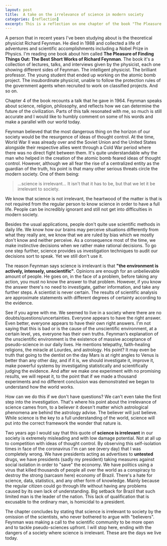 ```yaml
---
layout: post
title:  A take on the irrelevance of science in modern society
categories: [reflection]
excerpt: This is a reflection on one chapter of the book "The Pleasure of Finding Things Out The Best Short Works of Richard Feynman"
---
```


A person that in recent years I've been studying about is the theoretical physicist Richard Feynman. He died in 1988 and collected a life of adventures and scientific accomplishments including a Nobel Prize in Physics. I'm reading one book about him called **The Pleasure of Finding Things Out: The Best Short Works of Richard Feynman**. The book it's a collection of lectures, talks, and interviews given by the physicist, each one showing different sides of Feynman. The intelligent physicist. The brilliant professor. The young student that ended up working on the atomic bomb project. The insubordinate physicist, unable to follow the protection rules of the government agents when recruited to work on classified projects. And so on.

Chapter 4 of the book recounts a talk that he gave in 1964. Feynman speaks about science, religion, philosophy, and reflects how we can determine the future of the civilization. Parts of this talk resonated with me, so much is still accurate and I would like to humbly comment on some of his words and make a parallel with our world today.

Feynman believed that the most dangerous thing on the horizon of our society would be the resurgence of ideas of thought control. At the time, World War II was already over and the Soviet Union and the United States alongside their respective allies went through a Cold War period where there was no direct fight between them. It's quite understandable why the man who helped in the creation of the atomic bomb feared ideas of thought control. However, although we all fear the rise of a centralized entity as the guardian of the truth, his point is that many other serious threats circle the modern society. One of them being:

> &#x2026;science is irrelevant&#x2026; It isn't that it has to be, but that we let it be irrelevant to society.

We know that science is not irrelevant, the heartwood of the matter is that is not required from the regular person to know science in order to have a full life. People can be incredibly ignorant and still not get into difficulties in modern society.

Besides the usual applications, people don't quite use scientific methods in daily life. We know how our brains may perceive situations differently from what they really are, we know that we are ruled by bias which we mostly don't know and neither perceive. As a consequence most of the time, we make instinctive decisions when we rather make rational decisions. To go one step further, science provides us investigation techniques to audit our decisions sort to speak. Yet we still don't use it.

The reason Feynman says science is irrelevant is that **"the environment is actively, intensely, unscientific"**. Opinions are enough for an unbelievable amount of people. He goes on, in the face of a problem, before taking any action, you must no know the answer to that problem. However, if you know the answer there's no need to investigate, gather information, and take any further steps. A scientist is never certain. The results of scientific analysis are approximate statements with different degrees of certainty according to the evidence.

See if you agree with me. We seemed to live in a society where there are no doubts/questions/uncertainties. Everyone appears to have the right answer. Even better, everyone appears to have their own right answers. I'm not saying that this is bad or is the cause of the unscientific environment, at a certain level, yes, everyone has their own truths. Feynman’s explanation of the unscientific environment is the existence of massive acceptance of pseudo-science in our daily lives. He mentions telepathy, faith-healing religions, the miracle at Lourdes, and astrology. His point? It may even be truth that going to the dentist on the day Mars is at right angles to Venus is better than any other day, and if it is, we should investigate it, improve it, make powerful systems by investigating statistically and scientifically judging the evidence. And after we make one experiment with no promising results, we will repeat it, to the point that if we made a thousand experiments and no different conclusion was demonstrated we began to understand how the world works.

How can we do this if we don't have questions? We can't even take the first step into the investigation. That's where his point about the irrelevance of science cames from, to a believer it doesn't matter which astrological phenomena are behind the astrology advise. The believer will just believe. While science is the key to a full understanding of the world, science will put into the correct framework the wonder that nature is.

Two years ago I would say that this quote of **science is irrelevant** in our society is extremely misleading and with low damage potential. Not at all up to competition with ideas of thought control. By observing this self-isolation times in face of the coronavirus I'm can see (every day) that I was completely wrong. We have presidents acting as advertises to ****untested**** drugs, we have presidents (sadly my president) taking measures against social isolation in order to "save" the economy. We have politics using a virus that killed thousands of people all over the world as a conspiracy to destroy the strong (sarcasm here) economy of Brazil. There's a hate for science, data, statistics, and any other form of knowledge. Mainly because the regular citizen could go through life without having any problems caused by its own lack of understanding. Big setback for Brazil that such limited man is the leader of the nation. This lack of qualification that is excusable to the ordinary man, is homicidal to a president.

The chapter concludes by stating that science is irrelevant to society by the omission of the scientists, who never bothered to argue with "believers". Feynman was making a call to the scientific community to be more open and to tackle pseudo-sciences upfront. I will stop here, ending with the dangers of a society where science is irrelevant. These are the days we live today.
